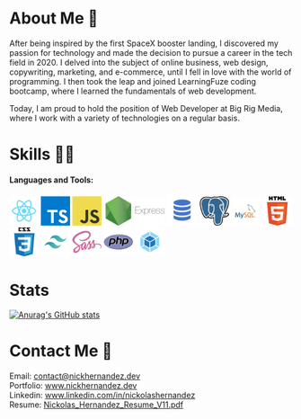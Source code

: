 # About Me :rocket:

After being inspired by the first SpaceX booster landing, I discovered my passion for technology and made the decision to pursue a career in the tech field in 2020. I delved into the subject of online business, web design, copywriting, marketing, and e-commerce, until I fell in love with the world of programming. I then took the leap and joined LearningFuze coding bootcamp, where I learned the fundamentals of web development.

Today, I am proud to hold the position of Web Developer at Big Rig Media, where I work with a variety of technologies on a regular basis.
<br>

# Skills :technologist:

#### Languages and Tools:
<img  alt="React" width="52px" src="https://raw.githubusercontent.com/github/explore/80688e429a7d4ef2fca1e82350fe8e3517d3494d/topics/react/react.png" /> <img  alt="TypeScript" width="52px" src="https://raw.githubusercontent.com/github/explore/80688e429a7d4ef2fca1e82350fe8e3517d3494d/topics/typescript/typescript.png" /> <img  alt="JavaScript (ES5/ES6)" width="52px" src="https://raw.githubusercontent.com/github/explore/80688e429a7d4ef2fca1e82350fe8e3517d3494d/topics/javascript/javascript.png" /> <img alt="Node.js" width="52px" src="https://raw.githubusercontent.com/github/explore/80688e429a7d4ef2fca1e82350fe8e3517d3494d/topics/nodejs/nodejs.png" /> <img  alt="Express" width="52px" src="https://raw.githubusercontent.com/github/explore/80688e429a7d4ef2fca1e82350fe8e3517d3494d/topics/express/express.png" /> <img  alt="SQL" width="55px" src="https://raw.githubusercontent.com/github/explore/80688e429a7d4ef2fca1e82350fe8e3517d3494d/topics/sql/sql.png" /> <img  alt="PostgreSQL" width="52px" src="https://raw.githubusercontent.com/github/explore/80688e429a7d4ef2fca1e82350fe8e3517d3494d/topics/postgresql/postgresql.png" /> <img  alt="Mysql" width="52px" src="https://raw.githubusercontent.com/github/explore/80688e429a7d4ef2fca1e82350fe8e3517d3494d/topics/mysql/mysql.png" /> <img alt="HTML 5" width="52px" src="https://raw.githubusercontent.com/github/explore/80688e429a7d4ef2fca1e82350fe8e3517d3494d/topics/html/html.png" /> <img  alt="CSS 3" width="52px" src="https://raw.githubusercontent.com/github/explore/80688e429a7d4ef2fca1e82350fe8e3517d3494d/topics/css/css.png" /> <img  alt="Tailwind" width="52px" src="https://raw.githubusercontent.com/github/explore/80688e429a7d4ef2fca1e82350fe8e3517d3494d/topics/tailwind/tailwind.png" /> <img  alt="Sass" width="52px" src="https://raw.githubusercontent.com/github/explore/80688e429a7d4ef2fca1e82350fe8e3517d3494d/topics/sass/sass.png" /> <img  alt="PHP" width="52px" src="https://raw.githubusercontent.com/github/explore/80688e429a7d4ef2fca1e82350fe8e3517d3494d/topics/php/php.png" /> <img  alt="Webpack" width="52px" src="https://raw.githubusercontent.com/github/explore/80688e429a7d4ef2fca1e82350fe8e3517d3494d/topics/webpack/webpack.png" />

# Stats

[![Anurag's GitHub stats](https://github-readme-stats.vercel.app/api?username=Nickolas-Hernandez&show_icons=true&theme=tokyonight)](https://github.com/anuraghazra/github-readme-stats)

# Contact Me :wave:

Email: contact@nickhernandez.dev <br>
Portfolio: www.nickhernandez.dev <br>
Linkedin: www.linkedin.com/in/nickolashernandez <br>
Resume: [Nickolas_Hernandez_Resume_V11.pdf](https://github.com/Nickolas-Hernandez/Nickolas-Hernandez/files/6388318/Nickolas_Hernandez_Resume_V11.pdf)




<!--
**Nickolas-Hernandez/Nickolas-Hernandez** is a ✨ _special_ ✨ repository because its `README.md` (this file) appears on your GitHub profile.
